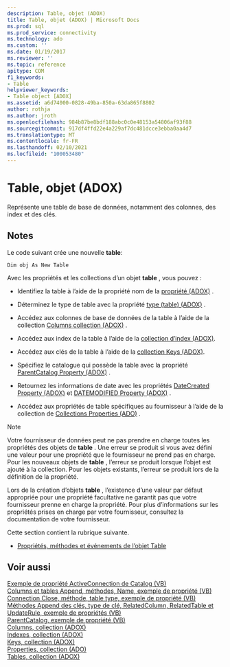 ```yaml
---
description: Table, objet (ADOX)
title: Table, objet (ADOX) | Microsoft Docs
ms.prod: sql
ms.prod_service: connectivity
ms.technology: ado
ms.custom: ''
ms.date: 01/19/2017
ms.reviewer: ''
ms.topic: reference
apitype: COM
f1_keywords:
- Table
helpviewer_keywords:
- Table object [ADOX]
ms.assetid: a6d74000-0828-49ba-850a-63da865f8802
author: rothja
ms.author: jroth
ms.openlocfilehash: 984b87be8bdf188abc0c0e48153a54806af93f88
ms.sourcegitcommit: 917df4ffd22e4a229af7dc481dcce3ebba0aa4d7
ms.translationtype: MT
ms.contentlocale: fr-FR
ms.lasthandoff: 02/10/2021
ms.locfileid: "100053480"
---
```

# <a name="table-object-adox"></a>Table, objet (ADOX)
Représente une table de base de données, notamment des colonnes, des index et des clés.  
  
## <a name="remarks"></a>Notes  
 Le code suivant crée une nouvelle **table**:  
  
```  
Dim obj As New Table  
```  
  
 Avec les propriétés et les collections d’un objet **table** , vous pouvez :  
  
-   Identifiez la table à l’aide de la propriété nom de la [propriété (ADOX)](./name-property-adox.md) .  
  
-   Déterminez le type de table avec la propriété [type (table) (ADOX)](./type-property-table-adox.md) .  
  
-   Accédez aux colonnes de base de données de la table à l’aide de la collection [Columns collection (ADOX)](./columns-collection-adox.md) .  
  
-   Accédez aux index de la table à l’aide de la [collection d’index (ADOX)](./indexes-collection-adox.md).  
  
-   Accédez aux clés de la table à l’aide de la [collection Keys (ADOX)](./keys-collection-adox.md).  
  
-   Spécifiez le catalogue qui possède la table avec la propriété [ParentCatalog Property (ADOX)](./parentcatalog-property-adox.md) .  
  
-   Retournez les informations de date avec les propriétés [DateCreated Property (ADOX)](./datecreated-property-adox.md) et [DATEMODIFIED Property (ADOX)](./datemodified-property-adox.md) .  
  
-   Accédez aux propriétés de table spécifiques au fournisseur à l’aide de la collection de [Collections Properties (ADO)](../ado-api/properties-collection-ado.md) .  
  
> [!NOTE]
>  Votre fournisseur de données peut ne pas prendre en charge toutes les propriétés des objets de **table** . Une erreur se produit si vous avez défini une valeur pour une propriété que le fournisseur ne prend pas en charge. Pour les nouveaux objets de **table** , l’erreur se produit lorsque l’objet est ajouté à la collection. Pour les objets existants, l’erreur se produit lors de la définition de la propriété.  
>   
>  Lors de la création d’objets **table** , l’existence d’une valeur par défaut appropriée pour une propriété facultative ne garantit pas que votre fournisseur prenne en charge la propriété. Pour plus d’informations sur les propriétés prises en charge par votre fournisseur, consultez la documentation de votre fournisseur.  
  
 Cette section contient la rubrique suivante.  
  
-   [Propriétés, méthodes et événements de l’objet Table](./table-object-properties-methods-and-events.md)  
  
## <a name="see-also"></a>Voir aussi  
 [Exemple de propriété ActiveConnection de Catalog (VB)](./catalog-activeconnection-property-example-vb.md)   
 [Columns et tables Append, méthodes, Name, exemple de propriété (VB)](./columns-and-tables-append-methods-name-property-example-vb.md)   
 [Connection Close, méthode, table type, exemple de propriété (VB)](./connection-close-method-table-type-property-example-vb.md)   
 [Méthodes Append des clés, type de clé, RelatedColumn, RelatedTable et UpdateRule, exemple de propriétés (VB)](./keys-append-method-key-type-relatedcolumn-relatedtable-example-vb.md)   
 [ParentCatalog, exemple de propriété (VB)](./parentcatalog-property-example-vb.md)   
 [Columns, collection (ADOX)](./columns-collection-adox.md)   
 [Indexes, collection (ADOX)](./indexes-collection-adox.md)   
 [Keys, collection (ADOX)](./keys-collection-adox.md)   
 [Properties, collection (ADO)](../ado-api/properties-collection-ado.md)   
 [Tables, collection (ADOX)](./tables-collection-adox.md)
